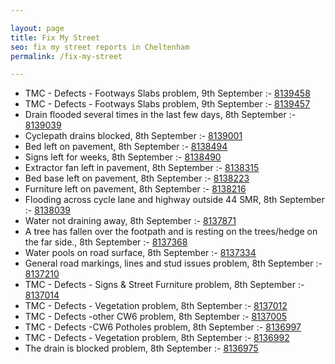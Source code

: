 ```yaml
---

layout: page
title: Fix My Street
seo: fix my street reports in Cheltenham
permalink: /fix-my-street

---
```


<!-- fix_marker starts -->

- TMC - Defects - Footways Slabs problem, 9th September :- [8139458](https://www.fixmystreet.com/report/8139458)
- TMC - Defects - Footways Slabs problem, 9th September :- [8139457](https://www.fixmystreet.com/report/8139457)
- Drain flooded several times in the last few days, 8th September :- [8139039](https://www.fixmystreet.com/report/8139039)
- Cyclepath drains blocked, 8th September :- [8139001](https://www.fixmystreet.com/report/8139001)
- Bed left on pavement, 8th September :- [8138494](https://www.fixmystreet.com/report/8138494)
- Signs left for weeks, 8th September :- [8138490](https://www.fixmystreet.com/report/8138490)
- Extractor fan left in pavement, 8th September :- [8138315](https://www.fixmystreet.com/report/8138315)
- Bed base left on pavement, 8th September :- [8138223](https://www.fixmystreet.com/report/8138223)
- Furniture left on pavement, 8th September :- [8138216](https://www.fixmystreet.com/report/8138216)
- Flooding across cycle lane and highway outside 44 SMR, 8th September :- [8138039](https://www.fixmystreet.com/report/8138039)
- Water not draining away, 8th September :- [8137871](https://www.fixmystreet.com/report/8137871)
- A tree has fallen over the footpath and is resting on the trees/hedge on the far side., 8th September :- [8137368](https://www.fixmystreet.com/report/8137368)
- Water pools on road surface, 8th September :- [8137334](https://www.fixmystreet.com/report/8137334)
- General road markings, lines and stud issues problem, 8th September :- [8137210](https://www.fixmystreet.com/report/8137210)
- TMC - Defects - Signs & Street Furniture problem, 8th September :- [8137014](https://www.fixmystreet.com/report/8137014)
- TMC - Defects - Vegetation problem, 8th September :- [8137012](https://www.fixmystreet.com/report/8137012)
- TMC - Defects -other CW6 problem, 8th September :- [8137005](https://www.fixmystreet.com/report/8137005)
- TMC - Defects -CW6 Potholes  problem, 8th September :- [8136997](https://www.fixmystreet.com/report/8136997)
- TMC - Defects - Vegetation problem, 8th September :- [8136992](https://www.fixmystreet.com/report/8136992)
- The drain is blocked problem, 8th September :- [8136975](https://www.fixmystreet.com/report/8136975)

<!-- fix_marker ends -->